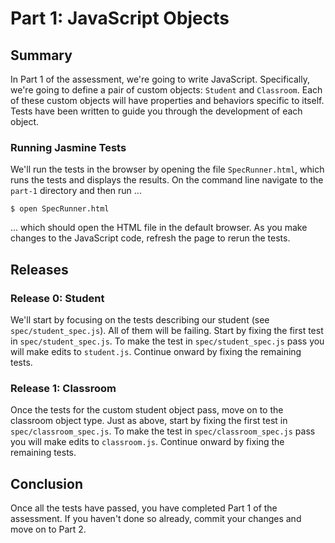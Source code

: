 # Part 1: JavaScript Objects
## Summary
In Part 1 of the assessment, we're going to write JavaScript.  Specifically, we're going to define a pair of custom objects:  `Student` and `Classroom`.  Each of these custom objects will have properties and behaviors specific to itself.  Tests have been written to guide you through the development of each object.


### Running Jasmine Tests
We'll run the tests in the browser by opening the file `SpecRunner.html`, which runs the tests and displays the results.  On the command line navigate to the `part-1` directory and then run
...

```
$ open SpecRunner.html
```
... which should open the HTML file in the default browser.  As you make changes to the JavaScript code, refresh the page to rerun the tests.


## Releases
### Release 0: Student

We'll start by focusing on the tests describing our student (see
`spec/student_spec.js`).  All of them will be failing.  Start by fixing the first test in `spec/student_spec.js`. To make the test in `spec/student_spec.js` pass you will make edits to `student.js`. Continue onward by fixing the remaining tests.


### Release 1: Classroom

Once the tests for the custom student object pass, move on to the classroom
object type.  Just as above, start by fixing the first test in
`spec/classroom_spec.js`. To make the test in `spec/classroom_spec.js` pass you
will make edits to `classroom.js`. Continue onward by fixing the remaining
tests.


## Conclusion

Once all the tests have passed, you have completed Part 1 of the assessment. If
you haven't done so already, commit your changes and move on to Part 2.
